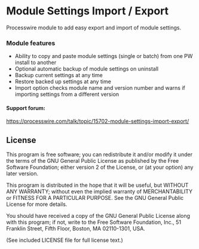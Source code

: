 # Module Settings Import / Export

Processwire module to add easy export and import of module settings.

### Module features

* Ability to copy and paste module settings (single or batch) from one PW install to another
* Optional automatic backup of module settings on uninstall
* Backup current settings at any time
* Restore backed up settings at any time
* Import option checks module name and version number and warns if importing settings from a different version


#### Support forum:

https://processwire.com/talk/topic/15702-module-settings-import-export/


## License

This program is free software; you can redistribute it and/or
modify it under the terms of the GNU General Public License
as published by the Free Software Foundation; either version 2
of the License, or (at your option) any later version.

This program is distributed in the hope that it will be useful,
but WITHOUT ANY WARRANTY; without even the implied warranty of
MERCHANTABILITY or FITNESS FOR A PARTICULAR PURPOSE.  See the
GNU General Public License for more details.

You should have received a copy of the GNU General Public License
along with this program; if not, write to the Free Software
Foundation, Inc., 51 Franklin Street, Fifth Floor, Boston, MA  02110-1301, USA.

(See included LICENSE file for full license text.)